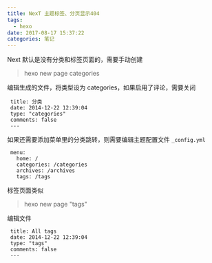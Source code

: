 ```yaml
---
title: NexT 主题标签、分页显示404
tags:
  - hexo
date: 2017-08-17 15:37:22
categories: 笔记
---
```




Next 默认是没有分类和标签页面的，需要手动创建

> hexo new page categories

编辑生成的文件，将类型设为 categories，如果启用了评论，需要关闭

```
 title: 分类
 date: 2014-12-22 12:39:04
 type: "categories"
 comments: false
 ---
```

如果还需要添加菜单里的分类跳转，则需要编辑主题配置文件 `_config.yml`

```
 menu:
   home: /
   categories: /categories
   archives: /archives
   tags: /tags
```



标签页面类似

> hexo new page "tags"

编辑文件

```
 title: All tags
 date: 2014-12-22 12:39:04
 type: "tags"
 comments: false
 ---
```

